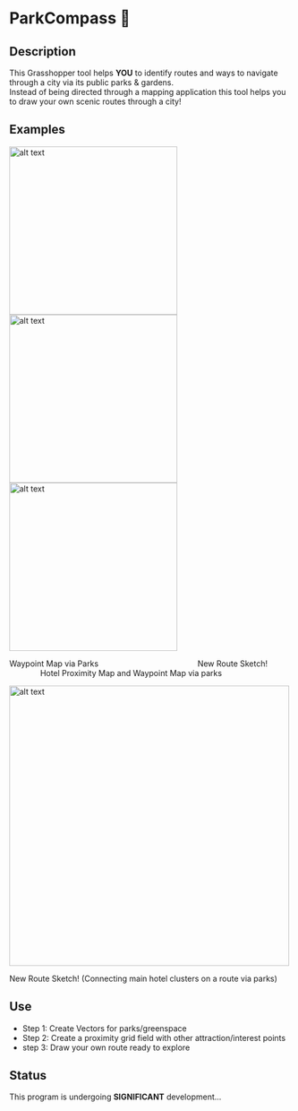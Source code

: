 # ParkCompass :compass:

## Description
This Grasshopper tool helps **YOU** to identify routes and ways to navigate through a city via its public parks & gardens.      
Instead of being directed through a mapping application this tool helps you to draw your own scenic routes through a              city!

## Examples

<img src="https://user-images.githubusercontent.com/88935906/129476642-4593cf6a-110b-4118-ac10-62a36a95a0f5.JPG" alt="alt text" width="300" height="300"> <img src="https://user-images.githubusercontent.com/88935906/129476786-c69792b3-5f46-4a72-a4a1-77bae8f04ca1.JPG" alt="alt text" width="300" height="300"> <img src="https://user-images.githubusercontent.com/88935906/129476894-e147334f-ff40-4d26-b866-7d4473aa382e.JPG" alt="alt text" width="300r" height="300"> 

Waypoint Map via Parks        &nbsp; &nbsp; &nbsp; &nbsp; &nbsp; &nbsp; &nbsp; &nbsp; &nbsp; &nbsp; &nbsp; &nbsp; &nbsp; &nbsp; &nbsp; &nbsp; &nbsp; &nbsp; &nbsp; &nbsp; &nbsp; &nbsp;     New Route Sketch!      &nbsp; &nbsp; &nbsp; &nbsp; &nbsp; &nbsp; &nbsp; &nbsp; &nbsp; &nbsp; &nbsp; &nbsp; Hotel Proximity Map and Waypoint Map via parks                         

<img src="https://user-images.githubusercontent.com/88935906/129476962-346c30c6-e77b-4901-917f-7571cd6df65f.JPG" alt="alt text" width="500" height="500">

New Route Sketch! (Connecting main hotel clusters on a route via parks)

## Use

- Step 1: Create Vectors for parks/greenspace
- Step 2: Create a proximity grid field with other attraction/interest points
- step 3: Draw your own route ready to explore

## Status

This program is undergoing **SIGNIFICANT** development...
